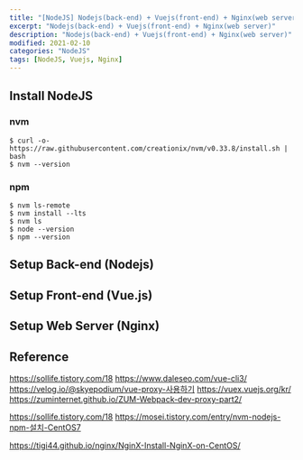 ```yaml
---
title: "[NodeJS] Nodejs(back-end) + Vuejs(front-end) + Nginx(web server)"
excerpt: "Nodejs(back-end) + Vuejs(front-end) + Nginx(web server)"
description: "Nodejs(back-end) + Vuejs(front-end) + Nginx(web server)"
modified: 2021-02-10
categories: "NodeJS"
tags: [NodeJS, Vuejs, Nginx]
---
```


## Install NodeJS
### nvm
```shell
$ curl -o- https://raw.githubusercontent.com/creationix/nvm/v0.33.8/install.sh | bash
$ nvm --version
```

### npm
```shell
$ nvm ls-remote
$ nvm install --lts
$ nvm ls
$ node --version
$ npm --version
```

## Setup Back-end (Nodejs)

## Setup Front-end (Vue.js)

## Setup Web Server (Nginx)


## Reference
https://sollife.tistory.com/18
https://www.daleseo.com/vue-cli3/
https://velog.io/@skyepodium/vue-proxy-사용하기
https://vuex.vuejs.org/kr/
https://zuminternet.github.io/ZUM-Webpack-dev-proxy-part2/


https://sollife.tistory.com/18
https://mosei.tistory.com/entry/nvm-nodejs-npm-설치-CentOS7

https://tigi44.github.io/nginx/NginX-Install-NginX-on-CentOS/
